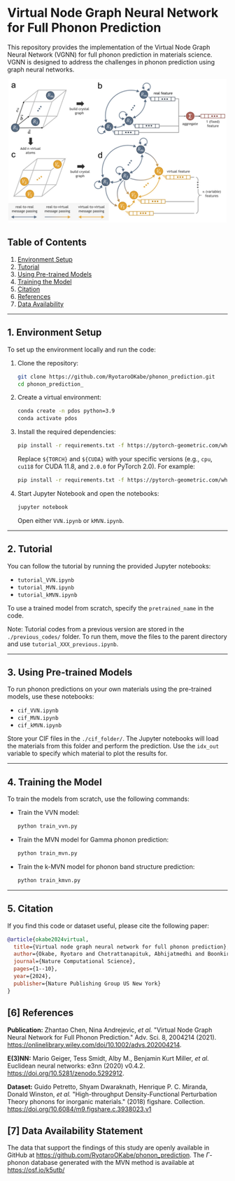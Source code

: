 # Virtual Node Graph Neural Network for Full Phonon Prediction

This repository provides the implementation of the Virtual Node Graph Neural Network (VGNN) for full phonon prediction in materials science. VGNN is designed to address the challenges in phonon prediction using graph neural networks.

<p align="center">
  <img src="assets/vgnn.png" width="500">
</p>

## Table of Contents
1. [Environment Setup](#environment-setup)
2. [Tutorial](#tutorial)
3. [Using Pre-trained Models](#using-pre-trained-models)
4. [Training the Model](#training-the-model)
5. [Citation](#citation)
6. [References](#references)
7. [Data Availability](#data-availability)

---

## 1. Environment Setup

To set up the environment locally and run the code:

1. Clone the repository:
	```bash
	git clone https://github.com/RyotaroOKabe/phonon_prediction.git
	cd phonon_prediction_
	```

2. Create a virtual environment:
	```bash
	conda create -n pdos python=3.9
	conda activate pdos
	```

3. Install the required dependencies:
	```bash
	pip install -r requirements.txt -f https://pytorch-geometric.com/whl/torch-${TORCH}+${CUDA}.html
	```
	Replace `${TORCH}` and `${CUDA}` with your specific versions (e.g., `cpu`, `cu118` for CUDA 11.8, and `2.0.0` for PyTorch 2.0). For example:
	```bash
	pip install -r requirements.txt -f https://pytorch-geometric.com/whl/torch-2.0.0+cu118.html
	```

4. Start Jupyter Notebook and open the notebooks:
	```bash
	jupyter notebook
	```
	Open either `VVN.ipynb` or `kMVN.ipynb`.

---

## 2. Tutorial

You can follow the tutorial by running the provided Jupyter notebooks:

- `tutorial_VVN.ipynb`
- `tutorial_MVN.ipynb`
- `tutorial_kMVN.ipynb`

To use a trained model from scratch, specify the `pretrained_name` in the code.

Note: Tutorial codes from a previous version are stored in the `./previous_codes/` folder. To run them, move the files to the parent directory and use `tutorial_XXX_previous.ipynb`.

---

## 3. Using Pre-trained Models

To run phonon predictions on your own materials using the pre-trained models, use these notebooks:

- `cif_VVN.ipynb`
- `cif_MVN.ipynb`
- `cif_kMVN.ipynb`

Store your CIF files in the `./cif_folder/`. The Jupyter notebooks will load the materials from this folder and perform the prediction. Use the `idx_out` variable to specify which material to plot the results for.

---

## 4. Training the Model

To train the models from scratch, use the following commands:

- Train the VVN model:
	```bash
	python train_vvn.py
	```

- Train the MVN model for Gamma phonon prediction:
	```bash
	python train_mvn.py
	```

- Train the k-MVN model for phonon band structure prediction:
	```bash
	python train_kmvn.py
	```

---

## 5. Citation

If you find this code or dataset useful, please cite the following paper:

```bibtex
@article{okabe2024virtual,
  title={Virtual node graph neural network for full phonon prediction},
  author={Okabe, Ryotaro and Chotrattanapituk, Abhijatmedhi and Boonkird, Artittaya and Andrejevic, Nina and Fu, Xiang and Jaakkola, Tommi S and Song, Qichen and Nguyen, Thanh and Drucker, Nathan and Mu, Sai and others},
  journal={Nature Computational Science},
  pages={1--10},
  year={2024},
  publisher={Nature Publishing Group US New York}
}

```

## [6] References
**Publication:** Zhantao Chen, Nina Andrejevic, *et al.* "Virtual Node Graph Neural Network for Full Phonon
Prediction." Adv. Sci. 8, 2004214 (2021). https://onlinelibrary.wiley.com/doi/10.1002/advs.202004214.    

**E(3)NN:** Mario Geiger, Tess Smidt, Alby M., Benjamin Kurt Miller, *et al.* Euclidean neural networks: e3nn (2020) v0.4.2. https://doi.org/10.5281/zenodo.5292912.

**Dataset:** Guido Petretto, Shyam Dwaraknath, Henrique P. C. Miranda, Donald Winston, *et al.* "High-throughput Density-Functional Perturbation Theory phonons for inorganic materials." (2018) figshare. Collection. https://doi.org/10.6084/m9.figshare.c.3938023.v1

## [7] Data Availability Statement
The data that support the findings of this study are openly available in GitHub at https://github.com/RyotaroOKabe/phonon_prediction. The $\Gamma$-phonon database generated with the MVN method is available at https://osf.io/k5utb/
